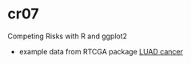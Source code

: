 # cr07

Competing Risks with R and ggplot2

* example data from RTCGA package [LUAD cancer](https://github.com/geneticsMiNIng/cr07/blob/master/getLUADdata.R)
